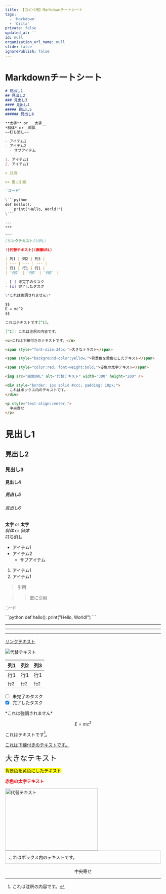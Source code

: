 ```yaml
---
title: 【コピペ用】Markdownチートシート
tags:
  - 'Markdown'
  - 'Qiita'
private: false
updated_at: ''
id: null
organization_url_name: null
slide: false
ignorePublish: false
---
```

# Markdownチートシート
```md
# 見出し1
## 見出し2
### 見出し3
#### 見出し4
##### 見出し5
###### 見出し6

**太字** or __太字__  
*斜体* or _斜体_  
~~打ち消し~~  

- アイテム1
- アイテム2
  - サブアイテム

1. アイテム1
2. アイテム1

> 引用

>> 更に引用

`コード`

\```python
def hello():
    print("Hello, World!")
\```

---
***
___

[リンクテキスト](URL)

![代替テキスト](画像URL)

| 列1 | 列2 | 列3 |
| --- | --- | --- |
| 行1 | 行1 | 行1 |
| `行2` | `行2` | `行2` |

- [ ] 未完了のタスク
- [x] 完了したタスク

\*これは強調されません\*

$$
E = mc^2
$$

これはテキストです[^1]。

[^1]: これは注釈の内容です。

<u>これは下線付きのテキストです。</u>

<span style="font-size:24px;">大きなテキスト</span>

<span style="background-color:yellow;">背景色を黄色にしたテキスト</span>

<span style="color:red; font-weight:bold;">赤色の太字テキスト</span>

<img src="画像URL" alt="代替テキスト" width="300" height="200" />

<div style="border: 1px solid #ccc; padding: 10px;">
  これはボックス内のテキストです。
</div>

<p style="text-align:center;">
  中央寄せ
</p>

```

# 見出し1
## 見出し2
### 見出し3
#### 見出し4
##### 見出し5
###### 見出し6

**太字** or __太字__  
*斜体* or _斜体_  
~~打ち消し~~  

- アイテム1
- アイテム2
  - サブアイテム

1. アイテム1
2. アイテム1

> 引用

>> 更に引用

`コード`

\```python
def hello():
    print("Hello, World!")
\```

---
***
___

[リンクテキスト](URL)

![代替テキスト](画像URL)

| 列1 | 列2 | 列3 |
| --- | --- | --- |
| 行1 | 行1 | 行1 |
| `行2` | `行2` | `行2` |

- [ ] 未完了のタスク
- [x] 完了したタスク

\*これは強調されません\*

$$
E = mc^2
$$

これはテキストです[^1]。

[^1]: これは注釈の内容です。

<u>これは下線付きのテキストです。</u>

<span style="font-size:24px;">大きなテキスト</span>

<span style="background-color:yellow;">背景色を黄色にしたテキスト</span>

<span style="color:red; font-weight:bold;">赤色の太字テキスト</span>

<img src="画像URL" alt="代替テキスト" width="300" height="200" />

<div style="border: 1px solid #ccc; padding: 10px;">
  これはボックス内のテキストです。
</div>

<p style="text-align:center;">
  中央寄せ
</p>